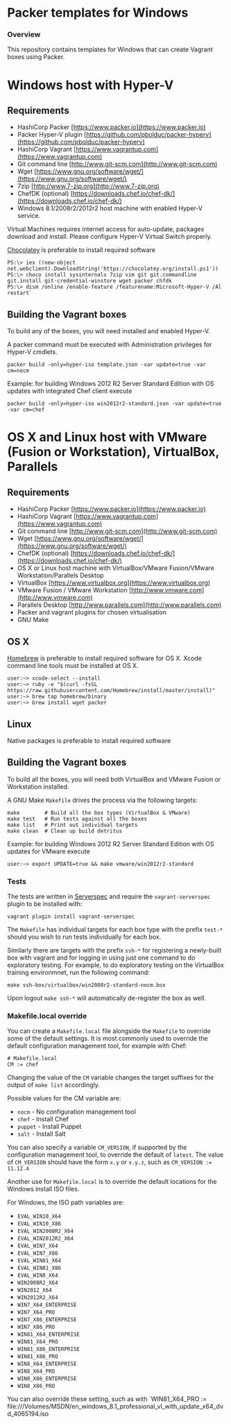 # Packer templates for Windows

### Overview

This repository contains templates for Windows that can create
Vagrant boxes using Packer.


# Windows host with Hyper-V

## Requirements

* HashiCorp Packer [https://www.packer.io](https://www.packer.io)
* Packer Hyper-V plugin [https://github.com/pbolduc/packer-hyperv](https://github.com/pbolduc/packer-hyperv)
* HashiCorp Vagrant [https://www.vagrantup.com](https://www.vagrantup.com)
* Git command line [http://www.git-scm.com](http://www.git-scm.com)
* Wget [https://www.gnu.org/software/wget/](https://www.gnu.org/software/wget/)
* 7zip [http://www.7-zip.org](http://www.7-zip.org)
* ChefDK (optional) [https://downloads.chef.io/chef-dk/](https://downloads.chef.io/chef-dk/)
* Windows 8.1/2008r2/2012r2 host machine with enabled Hyper-V service.

Virtual Machines requires internet access for auto-update, packages download and install. Please configure Hyper-V Virtual Switch properly.

[Chocolatey](https://chocolatey.org) is preferable to install required software

    PS:\> iex ((new-object net.webclient).DownloadString('https://chocolatey.org/install.ps1'))        
    PS:\> choco install sysinternals 7zip vim git git.commandline git.install git-credential-winstore wget packer chfdk
    PS:\> dism /online /enable-feature /featurename:Microsoft-Hyper-V /Al    restart`

## Building the Vagrant boxes

To build any of the boxes, you will need installed and enabled Hyper-V.

A packer command must be executed with Administration privileges for Hyper-V cmdlets.

    packer build -only=hyper-iso template.json -var update=true -var cm=nocm

Example: for building Windows 2012 R2 Server Standard Edition with OS updates with integrated Chef client execute

    packer build -only=hyper-iso win2012r2-standard.json -var update=true -var cm=chef

# OS X and Linux host with VMware (Fusion or Workstation), VirtualBox, Parallels

## Requirements

* HashiCorp Packer [https://www.packer.io](https://www.packer.io)
* HashiCorp Vagrant [https://www.vagrantup.com](https://www.vagrantup.com)
* Git command line [http://www.git-scm.com](http://www.git-scm.com)
* Wget [https://www.gnu.org/software/wget/](https://www.gnu.org/software/wget/)
* ChefDK (optional) [https://downloads.chef.io/chef-dk/](https://downloads.chef.io/chef-dk/)
* OS X or Linux host machine with VirtualBox/VMware Fusion/VMware Workstation/Parallels Desktop
* VirtualBox [https://www.virtualbox.org](https://www.virtualbox.org)
* VMware Fusion / VMware Workstation [http://www.vmware.com](http://www.vmware.com)
* Parallels Desktop [http://www.parallels.com](http://www.parallels.com)
* Packer and vagrant plugins for chosen virtualisation
* GNU Make

## OS X

[Homebrew](http://brew.sh) is preferable to install required software for OS X. Xcode command line tools must be installed at OS X.

    user:~> xcode-select --install
    user:~> ruby -e "$(curl -fsSL https://raw.githubusercontent.com/Homebrew/install/master/install)"
    user:~> brew tap homebrew/binary
    user:~> brew install wget packer

## Linux

Native packages is preferable to install required software

## Building the Vagrant boxes

To build all the boxes, you will need both VirtualBox and VMware Fusion or Workstation installed.

A GNU Make `Makefile` drives the process via the following targets:

    make        # Build all the box types (VirtualBox & VMware)
    make test   # Run tests against all the boxes
    make list   # Print out individual targets
    make clean  # Clean up build detritus

Example: for building Windows 2012 R2 Server Standard Edition with OS updates for VMware execute

    user:~> export UPDATE=true && make vmware/win2012r2-standard

### Tests

The tests are written in [Serverspec](http://serverspec.org) and require the
`vagrant-serverspec` plugin to be installed with:

    vagrant plugin install vagrant-serverspec

The `Makefile` has individual targets for each box type with the prefix
`test-*` should you wish to run tests individually for each box.

Similarly there are targets with the prefix `ssh-*` for registering a
newly-built box with vagrant and for logging in using just one command to
do exploratory testing.  For example, to do exploratory testing
on the VirtualBox training environmnet, run the following command:

    make ssh-box/virtualbox/win2008r2-standard-nocm.box

Upon logout `make ssh-*` will automatically de-register the box as well.

### Makefile.local override

You can create a `Makefile.local` file alongside the `Makefile` to override
some of the default settings.  It is most commonly used to override the
default configuration management tool, for example with Chef:

    # Makefile.local
    CM := chef

Changing the value of the `CM` variable changes the target suffixes for
the output of `make list` accordingly.

Possible values for the CM variable are:

* `nocm` - No configuration management tool
* `chef` - Install Chef
* `puppet` - Install Puppet
* `salt`  - Install Salt

You can also specify a variable `CM_VERSION`, if supported by the
configuration management tool, to override the default of `latest`.
The value of `CM_VERSION` should have the form `x.y` or `x.y.z`,
such as `CM_VERSION := 11.12.4`

Another use for `Makefile.local` is to override the default locations
for the Windows install ISO files.

For Windows, the ISO path variables are:

* `EVAL_WIN10_X64`
* `EVAL_WIN10_X86`
* `EVAL_WIN2008R2_X64`
* `EVAL_WIN2012R2_X64`
* `EVAL_WIN7_X64`
* `EVAL_WIN7_X86`
* `EVAL_WIN81_X64`
* `EVAL_WIN81_X86`
* `EVAL_WIN8_X64`
* `WIN2008R2_X64`
* `WIN2012_X64`
* `WIN2012R2_X64`
* `WIN7_X64_ENTERPRISE`
* `WIN7_X64_PRO`
* `WIN7_X86_ENTERPRISE`
* `WIN7_X86_PRO`
* `WIN81_X64_ENTERPRISE`
* `WIN81_X64_PRO`
* `WIN81_X86_ENTERPRISE`
* `WIN81_X86_PRO`
* `WIN8_X64_ENTERPRISE`
* `WIN8_X64_PRO`
* `WIN8_X86_ENTERPRISE`
* `WIN8_X86_PRO`

You can also override these setting, such as with
`WIN81_X64_PRO := file:///Volumes/MSDN/en_windows_8.1_professional_vl_with_update_x64_dvd_4065194.iso
